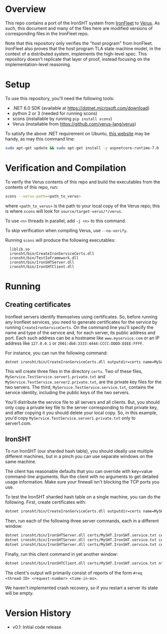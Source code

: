 # Overview

This repo contains a port of the IronSHT system from [IronFleet](https://github.com/microsoft/Ironclad/tree/main/ironfleet)
to [Verus](https://github.com/verus-lang/verus). As such, this document and many of the files here are
modified versions of corresponding files in the IronFleet repo.

Note that this repository only verifies the "host program"
from IronFleet. IronFleet also proves that the host program
TLA state machine model, in the context of a distributed system,
implements the high-level spec. This repository doesn't replicate
that layer of proof, instead focusing on the implementation-level
reasoning.

# Setup

To use this repository, you'll need the following tools:
  * .NET 6.0 SDK (available at https://dotnet.microsoft.com/download)
  * python 2 or 3 (needed for running scons)
  * scons (installable by running `pip install scons`)
  * Verus (installable from https://github.com/verus-lang/verus)

To satisfy the above .NET requirement on Ubuntu, [this
website](https://learn.microsoft.com/en-us/dotnet/core/install/linux-ubuntu-2304)
may be handy, as may this command line:
```sh
sudo apt-get update && sudo apt-get install -y aspnetcore-runtime-7.0
```

# Verification and Compilation

To verify the Verus contents of this repo and build the executables from the
contents of this repo, run:

```sh
scons --verus-path=<path_to_verus>
```

where `<path_to_verus>` is the path to your local copy of the Verus repo;
this is where `scons` will look for `source/target-verus/*/verus`.

To use `<n>` threads in parallel, add `-j <n>` to this command.

To skip verification when compiling Verus, use `--no-verify`.

Running `scons` will produce the following executables:
```
  liblib.so
  ironsht/bin/CreateIronServiceCerts.dll
  ironsht/bin/TestIoFramework.dll
  ironsht/bin/IronSHTServer.dll
  ironsht/bin/IronSHTClient.dll
```

# Running

## Creating certificates

Ironfleet servers identify themselves using certificates.  So, before running
any Ironfleet services, you need to generate certificates for the service by
running `CreateIronServiceCerts`.  On the command line you'll specify the name
and type of the service and, for each server, its public address and port.  Each
such address can be a hostname like `www.myservice.com` or an IP address like
`127.0.0.1` or `2001:db8:3333:4444:CCCC:DDDD:EEEE:FFFF`.

For instance, you can run the following command:
```sh
dotnet ironsht/bin/CreateIronServiceCerts.dll outputdir=certs name=MyService type=TestService addr1=server1.com port1=6000 addr2=server2.com port2=7000
```
This will create three files in the directory `certs`.  Two of these files,
`MyService.TestService.server1.private.txt` and
`MyService.TestService.server2.private.txt`, are the private key files for the
two servers.  The third, `MyService.TestService.service.txt`, contains the
service identity, including the public keys of the two servers.

You'll distribute the service file to all servers and all clients.  But,
you should only copy a private key file to the server corresponding to that
private key, and after copying it you should delete your local copy.  So, in
this example, you'd copy `MyService.TestService.server1.private.txt` only to
server1.com.

## IronSHT

To run IronSHT (our sharded hash table), you should ideally use multiple
different machines, but in a pinch you can use separate windows on the same
machine.

The client has reasonable defaults that you can override with key=value
command-line arguments. Run the client with no arguments to get detailed usage
information. Make sure your firewall isn't blocking the TCP ports you use.

To test the IronSHT sharded hash table on a single machine, you can do the following.
First, create certificates with:
```sh
dotnet ironsht/bin/CreateIronServiceCerts.dll outputdir=certs name=MySHT type=IronSHT addr1=127.0.0.1 port1=4001 addr2=127.0.0.1 port2=4002 addr3=127.0.0.1 port3=4003
```

Then, run each of the following three server commands, each in a different window:
```sh
dotnet ironsht/bin/IronSHTServer.dll certs/MySHT.IronSHT.service.txt certs/MySHT.IronSHT.server1.private.txt
dotnet ironsht/bin/IronSHTServer.dll certs/MySHT.IronSHT.service.txt certs/MySHT.IronSHT.server2.private.txt
dotnet ironsht/bin/IronSHTServer.dll certs/MySHT.IronSHT.service.txt certs/MySHT.IronSHT.server3.private.txt
```

Finally, run this client command in yet another window:
```sh
dotnet ironsht/bin/IronSHTClient.dll certs/MySHT.IronSHT.service.txt nthreads=10 duration=30 workload=g numkeys=1000
```
The client's output will primarily consist of reports of the form `#req
<thread-ID> <request-number> <time-in-ms>`.

We haven't implemented crash recovery, so if you restart a server its state will
be empty.

# Version History
- v0.1:  Initial code release
